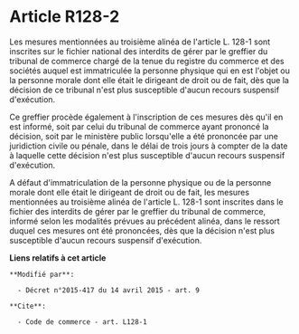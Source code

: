 # Article R128-2

Les mesures mentionnées au troisième alinéa de l'article L. 128-1 sont inscrites sur le fichier national des interdits de
gérer par le greffier du tribunal de commerce chargé de la tenue du registre du commerce et des sociétés auquel est
immatriculée la personne physique qui en est l'objet ou la personne morale dont elle était le dirigeant de droit ou de fait,
dès que la décision de ce tribunal n'est plus susceptible d'aucun recours suspensif d'exécution. 

Ce greffier procède également à l'inscription de ces mesures dès qu'il en est informé, soit par celui du tribunal de commerce
ayant prononcé la décision, soit par le ministère public lorsqu'elle a été prononcée par une juridiction civile ou pénale,
dans le délai de trois jours à compter de la date à laquelle cette décision n'est plus susceptible d'aucun recours suspensif
d'exécution. 

A défaut d'immatriculation de la personne physique ou de la personne morale dont elle était le dirigeant de droit ou de fait,
les mesures mentionnées au troisième alinéa de l'article L. 128-1 sont inscrites dans le fichier des interdits de gérer par
le greffier du tribunal de commerce, informé selon les modalités prévues au précédent alinéa, dans le ressort duquel ces
mesures ont été prononcées, dès que la décision n'est plus susceptible d'aucun recours suspensif d'exécution.

**Liens relatifs à cet article**

	**Modifié par**:

	  - Décret n°2015-417 du 14 avril 2015 - art. 9

	**Cite**:

	  - Code de commerce - art. L128-1

